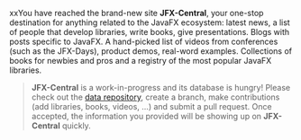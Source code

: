 xxYou have reached the brand-new site **JFX-Central**, your one-stop destination for anything
related to the JavaFX ecosystem: latest news, a list of people that develop libraries, 
write books, give presentations. Blogs with posts specific to JavaFX. A hand-picked list of videos from 
conferences (such as the JFX-Days), product demos, real-word examples. Collections of books for newbies 
and pros and a registry of the most popular JavaFX libraries.

> **JFX-Central** is a work-in-progress and its database is hungry! Please check out the
> [data repository](https://github.com/dlemmermann/jfxcentral-data), create a branch, 
> make contributions (add libraries, books, videos, ...) and submit a pull request. Once
> accepted, the information you provided will be showing up on **JFX-Central** quickly.